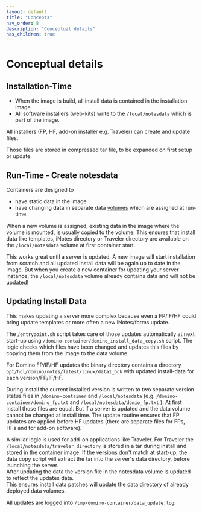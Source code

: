 ```yaml
---
layout: default
title: "Concepts"
nav_order: 8
description: "Conceptual details"
has_children: true
---
```


# Conceptual details

## Installation-Time

- When the image is build, all install data is contained in the installation image.
- All software installers (web-kits) write to the `/local/notesdata` which is part of the image.

All installers (FP, HF, add-on installer e.g. Traveler) can create and update files.

Those files are stored in compressed tar file, to be expanded on first setup or update.

## Run-Time - Create notesdata

Containers are designed to

- have static data in the image
- have changing data in separate data [volumes](https://docs.docker.com/storage/volumes/) which are assigned at run-time.


When a new volume is assigned, existing data in the image where the volume is mounted, is usually copied to the volume.
This ensures that install data like templates, iNotes directory or Traveler directory are available on the `/local/notesdata` volume at first container start.

This works great until a server is updated. A new image will start installation from scratch and all updated install data will be again up to date in the image.
But when you create a new container for updating your server instance, the `/local/notesdata` volume already contains data and will not be updated!

## Updating Install Data

This makes updating a server more complex because even a FP/IF/HF could bring update templates or more often a new iNotes/forms update.

The `/entrypoint.sh` script takes care of those updates automatically at next start-up using `/domino-container/domino_install_data_copy.sh` script.
The logic checks which files have been changed and updates this files by copying them from the image to the data volume.

For Domino FP/IF/HF updates the binary directory contains a directory `opt/hcl/domino/notes/latest/linux/data1_bck` with updated install-data for each version/FP/IF/HF.

During install the current installed version is written to two separate version status files 
in `/domino-container` and `/local/notesdata` (e.g. `/domino-container/domino_fp.txt` and `/local/notesdata/domio_fp.txt` ).
At first install those files are equal. But if a server is updated and the data volume cannot be changed at install time.
The update routine ensures that FP updates are applied before HF updates (there are separate files for FPs, HFs and for add-on software).

A similar logic is used for add-on applications like Traveler.
For Traveler the `/local/notesdata/traveler directory` is stored in a tar during install and stored in the container image.
If the versions don't match at start-up, the data copy script will extract the tar into the server's data directory, before launching the server.  
After updating the data the version file in the notesdata volume is updated to reflect the updates data.  
This ensures install data patches will update the data directory of already deployed data volumes.

All updates are logged into `/tmp/domino-container/data_update.log`.
